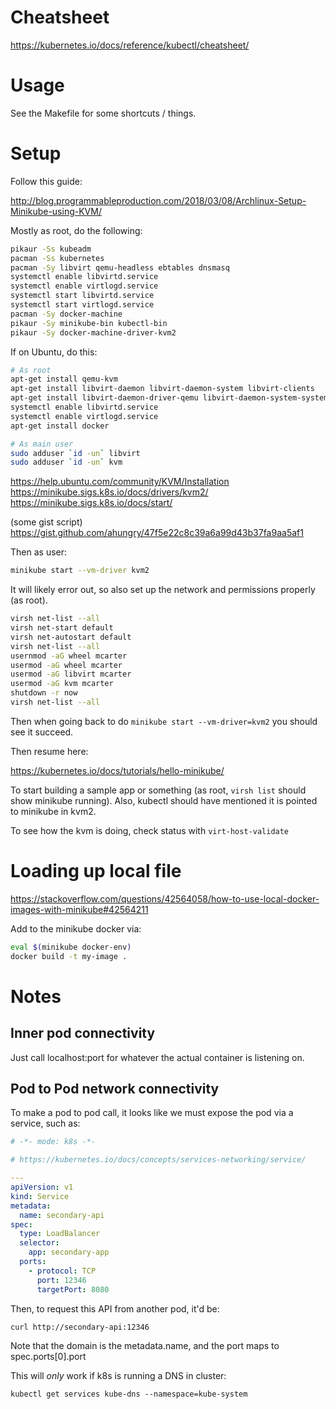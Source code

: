 # Cheatsheet

https://kubernetes.io/docs/reference/kubectl/cheatsheet/

# Usage

See the Makefile for some shortcuts / things.

# Setup

Follow this guide:

http://blog.programmableproduction.com/2018/03/08/Archlinux-Setup-Minikube-using-KVM/

Mostly as root, do the following:

```sh
pikaur -Ss kubeadm
pacman -Ss kubernetes
pacman -Sy libvirt qemu-headless ebtables dnsmasq
systemctl enable libvirtd.service
systemctl enable virtlogd.service
systemctl start libvirtd.service
systemctl start virtlogd.service
pacman -Sy docker-machine
pikaur -Sy minikube-bin kubectl-bin
pikaur -Sy docker-machine-driver-kvm2
```

If on Ubuntu, do this:

```sh
# As root
apt-get install qemu-kvm
apt-get install libvirt-daemon libvirt-daemon-system libvirt-clients
apt-get install libvirt-daemon-driver-qemu libvirt-daemon-system-systemd
systemctl enable libvirtd.service
systemctl enable virtlogd.service
apt-get install docker

# As main user
sudo adduser `id -un` libvirt
sudo adduser `id -un` kvm
```

https://help.ubuntu.com/community/KVM/Installation
https://minikube.sigs.k8s.io/docs/drivers/kvm2/
https://minikube.sigs.k8s.io/docs/start/

(some gist script)
https://gist.github.com/ahungry/47f5e22c8c39a6a99d43b37fa9aa5af1

Then as user:

```sh
minikube start --vm-driver kvm2
```

It will likely error out, so also set up the network and permissions properly (as root).


```sh
virsh net-list --all
virsh net-start default
virsh net-autostart default
virsh net-list --all
usernmod -aG wheel mcarter
usermod -aG wheel mcarter
usermod -aG libvirt mcarter
usermod -aG kvm mcarter
shutdown -r now
virsh net-list --all
```

Then when going back to do `minikube start --vm-driver=kvm2` you should see it succeed.

Then resume here:

https://kubernetes.io/docs/tutorials/hello-minikube/

To start building a sample app or something (as root, `virsh list` should show minikube running).
Also, kubectl should have mentioned it is pointed to minikube in kvm2.

To see how the kvm is doing, check status with `virt-host-validate`

#  Loading up local file

https://stackoverflow.com/questions/42564058/how-to-use-local-docker-images-with-minikube#42564211

Add to the minikube docker via:

```sh
eval $(minikube docker-env)
docker build -t my-image .
```

# Notes

## Inner pod connectivity

Just call localhost:port for whatever the actual container is
listening on.

## Pod to Pod network connectivity

To make a pod to pod call, it looks like we must expose the pod via a
service, such as:

```yaml
# -*- mode: k8s -*-

# https://kubernetes.io/docs/concepts/services-networking/service/

---
apiVersion: v1
kind: Service
metadata:
  name: secondary-api
spec:
  type: LoadBalancer
  selector:
    app: secondary-app
  ports:
    - protocol: TCP
      port: 12346
      targetPort: 8080
```

Then, to request this API from another pod, it'd be:

```sh
curl http://secondary-api:12346
```

Note that the domain is the metadata.name, and the port maps to spec.ports[0].port

This will *only* work if k8s is running a DNS in cluster:

`kubectl get services kube-dns --namespace=kube-system`

